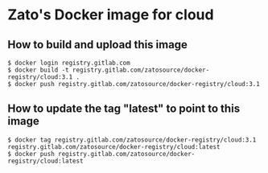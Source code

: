 # Zato's Docker image for cloud

## How to build and upload this image

```console
$ docker login registry.gitlab.com
$ docker build -t registry.gitlab.com/zatosource/docker-registry/cloud:3.1 .
$ docker push registry.gitlab.com/zatosource/docker-registry/cloud:3.1
```

## How to update the tag "latest" to point to this image

```console
$ docker tag registry.gitlab.com/zatosource/docker-registry/cloud:3.1 registry.gitlab.com/zatosource/docker-registry/cloud:latest
$ docker push registry.gitlab.com/zatosource/docker-registry/cloud:latest
```
